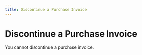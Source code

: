 ```yaml
---
title: Discontinue a Purchase Invoice
---
```


# Discontinue a Purchase Invoice


You cannot discontinue a purchase invoice.
